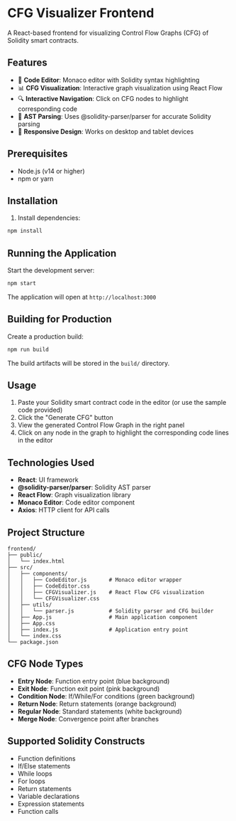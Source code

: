 # CFG Visualizer Frontend

A React-based frontend for visualizing Control Flow Graphs (CFG) of Solidity smart contracts.

## Features

- 🎨 **Code Editor**: Monaco editor with Solidity syntax highlighting
- 📊 **CFG Visualization**: Interactive graph visualization using React Flow
- 🔍 **Interactive Navigation**: Click on CFG nodes to highlight corresponding code
- 🎯 **AST Parsing**: Uses @solidity-parser/parser for accurate Solidity parsing
- 📱 **Responsive Design**: Works on desktop and tablet devices

## Prerequisites

- Node.js (v14 or higher)
- npm or yarn

## Installation

1. Install dependencies:
```bash
npm install
```

## Running the Application

Start the development server:
```bash
npm start
```

The application will open at `http://localhost:3000`

## Building for Production

Create a production build:
```bash
npm run build
```

The build artifacts will be stored in the `build/` directory.

## Usage

1. Paste your Solidity smart contract code in the editor (or use the sample code provided)
2. Click the "Generate CFG" button
3. View the generated Control Flow Graph in the right panel
4. Click on any node in the graph to highlight the corresponding code lines in the editor

## Technologies Used

- **React**: UI framework
- **@solidity-parser/parser**: Solidity AST parser
- **React Flow**: Graph visualization library
- **Monaco Editor**: Code editor component
- **Axios**: HTTP client for API calls

## Project Structure

```
frontend/
├── public/
│   └── index.html
├── src/
│   ├── components/
│   │   ├── CodeEditor.js       # Monaco editor wrapper
│   │   ├── CodeEditor.css
│   │   ├── CFGVisualizer.js    # React Flow CFG visualization
│   │   └── CFGVisualizer.css
│   ├── utils/
│   │   └── parser.js           # Solidity parser and CFG builder
│   ├── App.js                  # Main application component
│   ├── App.css
│   ├── index.js                # Application entry point
│   └── index.css
└── package.json
```

## CFG Node Types

- **Entry Node**: Function entry point (blue background)
- **Exit Node**: Function exit point (pink background)
- **Condition Node**: If/While/For conditions (green background)
- **Return Node**: Return statements (orange background)
- **Regular Node**: Standard statements (white background)
- **Merge Node**: Convergence point after branches

## Supported Solidity Constructs

- Function definitions
- If/Else statements
- While loops
- For loops
- Return statements
- Variable declarations
- Expression statements
- Function calls

